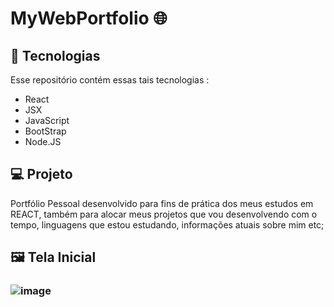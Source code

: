 # MyWebPortfolio 🌐

## 🚀 Tecnologias
Esse repositório contém essas tais tecnologias :

- React
- JSX
- JavaScript
- BootStrap
- Node.JS

## 💻 Projeto
Portfólio Pessoal desenvolvido para fins de prática dos meus estudos em REACT, também 
para alocar meus projetos que vou desenvolvendo com o tempo, linguagens que 
estou estudando, informações atuais sobre mim etc;

## 🖼️ Tela Inicial 

### ![image](https://github.com/GMoraisz/MyWebPorfolio/assets/136760261/35ec9f4e-7008-4416-bef9-4946ae31075c)



